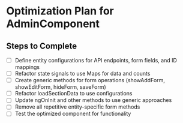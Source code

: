# Optimization Plan for AdminComponent

## Steps to Complete
- [ ] Define entity configurations for API endpoints, form fields, and ID mappings
- [ ] Refactor state signals to use Maps for data and counts
- [ ] Create generic methods for form operations (showAddForm, showEditForm, hideForm, saveForm)
- [ ] Refactor loadSectionData to use configurations
- [ ] Update ngOnInit and other methods to use generic approaches
- [ ] Remove all repetitive entity-specific form methods
- [ ] Test the optimized component for functionality
